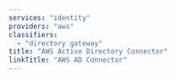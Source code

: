 ```yaml
---
services: "identity"
providers: "aws"
classifiers:
  - "directory gateway"
title: "AWS Active Directory Connector"
linkTitle: "AWS AD Connector"
---
```

